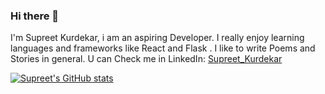 ### Hi there 👋

I'm Supreet Kurdekar, i am an aspiring Developer. I really enjoy learning languages and frameworks like React and Flask . I like to write Poems and Stories in general.
U can Check me in LinkedIn: [Supreet_Kurdekar](https://www.linkedin.com/in/supreet-kurdekar-82b3ba242)


[![Supreet's GitHub stats](https://github-readme-stats.vercel.app/api?username=TheSupreet)](https://github.com/TheSupreet/github-readme-stats)
